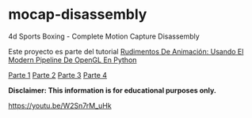 # mocap-disassembly
 4d Sports Boxing - Complete Motion Capture Disassembly

Este proyecto es parte del tutorial [Rudimentos De Animación: Usando El Modern Pipeline De OpenGL En Python](https://postcode-x.web.app/posts/rudimentos-animacion-usando-modern-pipeline-opengl-python-primera-parte/)

[Parte 1](https://postcode-x.web.app/posts/rudimentos-animacion-usando-modern-pipeline-opengl-python-primera-parte/)
[Parte 2](https://postcode-x.web.app/posts/rudimentos-animacion-usando-modern-pipeline-opengl-python-segunda-parte/)
[Parte 3](https://postcode-x.web.app/posts/rudimentos-animacion-usando-modern-pipeline-opengl-python-tercera-parte/)
[Parte 4](https://postcode-x.web.app/posts/rudimentos-animacion-usando-modern-pipeline-opengl-python-cuarta-parte/)

**Disclaimer: This information is for educational purposes only.**

https://youtu.be/W2Sn7rM_uHk